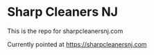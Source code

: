# Sharp Cleaners NJ

This is the repo for sharpcleanersnj.com

Currently pointed at https://sharpcleanersnj.com

